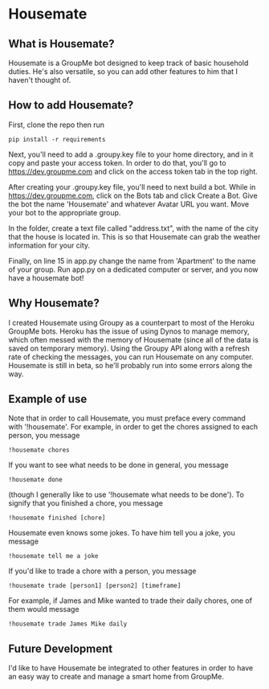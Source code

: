 # Housemate

## What is Housemate?
Housemate is a GroupMe bot designed to keep track of basic household duties. He's also versatile, so you can add other features to him that I haven't thought of.

## How to add Housemate?

First, clone the repo then run

```
pip install -r requirements
```

Next, you'll need to add a .groupy.key file to your home directory, and in it copy and paste your access token. In order to do that,
you'll go to https://dev.groupme.com and click on the access token tab in the top right.

After creating your .groupy.key file, you'll need to next build a bot. While in https://dev.groupme.com, click on the Bots tab
and click Create a Bot. Give the bot the name 'Housemate' and whatever Avatar URL you want. Move your bot to the appropriate group.

In the folder, create a text file called "address.txt", with the name of the city that the house is located in. This is so that
Housemate can grab the weather information for your city.

Finally, on line 15 in app.py change the name from 'Apartment' to the name of your group. Run app.py on a dedicated computer or server, and you now have
a housemate bot!

## Why Housemate?

I created Housemate using Groupy as a counterpart to most of the Heroku GroupMe bots. Heroku has the issue of using
Dynos to manage memory, which often messed with the memory of Housemate (since all of the data is saved on temporary memory).
Using the Groupy API along with a refresh rate of checking the messages, you can run Housemate on any computer. Housemate
is still in beta, so he'll probably run into some errors along the way.

## Example of use

Note that in order to call Housemate, you must preface every command with '!housemate'. For example, in order to get
the chores assigned to each person, you message

```
!housemate chores
```

If you want to see what needs to be done in general, you message

```
!housemate done
```

(though I generally like to use '!housemate what needs to be done'). To signify that you finished a chore, you message

```
!housemate finished [chore]
```

Housemate even knows some jokes. To have him tell you a joke, you message

```
!housemate tell me a joke
```

If you'd like to trade a chore with a person, you message

```
!housemate trade [person1] [person2] [timeframe]
```

For example, if James and Mike wanted to trade their daily chores, one of them would message

```
!housemate trade James Mike daily
```

## Future Development

I'd like to have Housemate be integrated to other features in order to have an easy way to create and manage a smart home
from GroupMe.


